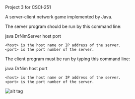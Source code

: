 Project 3 for CSCI-251

A server-client network game implemented by Java.

The server program should be run by this command line:

java DrNimServer host port

    <host> is the host name or IP address of the server.
    <port> is the port number of the server.

The client program must be run by typing this command line:

java DrNim host port

    <host> is the host name or IP address of the server.
    <port> is the port number of the server.

![alt tag](https://raw.githubusercontent.com/qyqzyd/Dr.Nim-Client-Server-GUI-Network-Game-Application/master/Screen%20Shot%202016-08-09%20at%2010.47.38%20AM.png)
